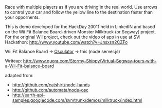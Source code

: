 Race with multiple players as if you are driving in the real world.
Use arrows to control your car and follow the yellow line to the destination faster than your oppornents.

This is demo developed for the HackDay 20011 held in LinkedIN and based on the Wii Fit Balance Board-driven Monster Milktruck (or Segway) project.
For the original Wii project, check out the video of app in use at SVI Hackathon:
http://www.youtube.com/watch?v=Jnsxsn2CZFo

Wii Fit Balance Board -> [Osculator](http://www.osculator.net) -> this (node server.js)

Writeup:
http://www.quora.com/Stormy-Shippy/Virtual-Segway-tours-with-a-Wii-Fit-balance-board

adapted from:

* http://github.com/catshirt/node-hands
* http://github.com/automata/node-osc
* http://earth-api-samples.googlecode.com/svn/trunk/demos/milktruck/index.html
